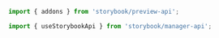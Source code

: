 ```js filename="my-addon/src/manager.js|ts" renderer="common" language="js"
import { addons } from 'storybook/preview-api';

import { useStorybookApi } from 'storybook/manager-api';
```
